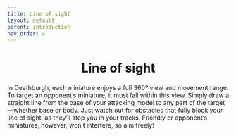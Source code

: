 ```yaml
---
title: Line of sight
layout: default
parent: Introduction
nav_order: 4
---
```

<link rel="stylesheet" href="style.css">
<h1 style="text-align: center;"> Line of sight</h1>
In Deathburgh, each miniature enjoys a full 360º view and movement range. To target an opponent’s miniature, it must fall within this view. Simply draw a straight line from the base of your attacking model to any part of the target—whether base or body. Just watch out for obstacles that fully block your line of sight, as they’ll stop you in your tracks. Friendly or opponent’s miniatures, however, won’t interfere, so aim freely!